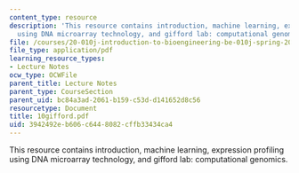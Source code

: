 ```yaml
---
content_type: resource
description: 'This resource contains introduction, machine learning, expression profiling
  using DNA microarray technology, and gifford lab: computational genomics.'
file: /courses/20-010j-introduction-to-bioengineering-be-010j-spring-2006/3942492eb606c6448082cffb33434ca4_10gifford.pdf
file_type: application/pdf
learning_resource_types:
- Lecture Notes
ocw_type: OCWFile
parent_title: Lecture Notes
parent_type: CourseSection
parent_uid: bc84a3ad-2061-b159-c53d-d141652d8c56
resourcetype: Document
title: 10gifford.pdf
uid: 3942492e-b606-c644-8082-cffb33434ca4
---
```

This resource contains introduction, machine learning, expression profiling using DNA microarray technology, and gifford lab: computational genomics.